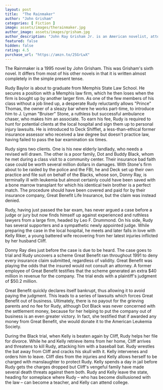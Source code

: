 ```yaml
---
layout: post
title:  "The Rainmaker"
author: "John Grisham"
categories: [ Fiction ]
image: assets/images/therainmaker.jpg
author_image: assets/images/grisham.jpg
author_description: "John Ray Grisham Jr. is an American novelist, attorney, politician, and activist, best known for his popular legal thrillers. His books have been translated into 42 languages and published worldwide."
featured: false
hidden: false
rating: 4.5
purchase_url: "https://amzn.to/2SGrLwX"
---
```

The Rainmaker is a 1995 novel by John Grisham. This was Grisham's sixth novel. It differs from most of his other novels in that it is written almost completely in the simple present tense.

Rudy Baylor is about to graduate from Memphis State Law School. He secures a position with a Memphis law firm, which he then loses when the firm is bought up by another larger firm. As one of the few members of his class without a job lined up, a desperate Rudy reluctantly allows "Prince" Thomas, the owner of a sleazy bar where he works part-time, to introduce him to J. Lyman "Bruiser" Stone, a ruthless but successful ambulance chaser, who makes him an associate. To earn his fee, Rudy is required to hunt for potential clients at the local hospital and sign them up to personal injury lawsuits. He is introduced to Deck Shifflet, a less-than-ethical former insurance assessor who received a law degree but doesn't practice law, having failed to pass the bar examination six times.

Rudy signs two clients. One is his new elderly landlady, who needs a revised will drawn. The other is a poor family, Dot and Buddy Black, whom he met during a class visit to a community center. Their insurance bad faith case could be worth several million dollars in damages. With Stone's firm about to be raided by the police and the FBI, he and Deck set up their own practice and file suit on behalf of the Blacks, whose son, Donny Ray, is terminally ill with leukemia but almost certainly could have been saved with a bone marrow transplant for which his identical twin brother is a perfect match. The procedure should have been covered and paid for by their insurance company, Great Benefit Life Insurance, but the claim was instead denied.

Rudy, having just passed the bar exam, has never argued a case before a judge or jury but now finds himself up against experienced and ruthless lawyers from a large firm, headed by Leo F. Drummond. On his side, Rudy has several supporters and a sympathetic newly appointed judge. While preparing the case in the local hospital, he meets and later falls in love with Kelly Riker, a young battered wife recovering from her latest injuries inflicted by her husband Cliff.

Donny Ray dies just before the case is due to be heard. The case goes to trial and Rudy uncovers a scheme Great Benefit ran throughout 1991 to deny every insurance claim submitted, regardless of validity. Great Benefit was playing the odds that the insured would not consult an attorney. A former employee of Great Benefit testifies that the scheme generated an extra $40 million in revenue for the company. The trial ends with a plaintiff's judgment of $50.2 million.

Great Benefit quickly declares itself bankrupt, thus allowing it to avoid paying the judgment. This leads to a series of lawsuits which forces Great Benefit out of business. Ultimately, there is no payout for the grieving parents and no fee for Rudy, although Dot Black was never concerned with the settlement money, because for her helping to put the company out of business is an even greater victory. In fact, she testified that if awarded any money from Great Benefit, she would donate it to the American Leukemia Society.

During the Black trial, when Kelly is beaten again by Cliff, Rudy helps her file for divorce. While he and Kelly retrieve items from her home, Cliff arrives and threatens to kill Rudy, attacking him with a baseball bat. Rudy wrestles the bat away from Cliff and cracks his skull with it. Kelly intervenes and orders him to leave. Cliff dies from the injuries and Kelly allows herself to be charged with manslaughter to protect Rudy. Kelly spends a day in jail before Rudy gets the charges dropped but Cliff's vengeful family have made several death threats against them both. Rudy and Kelly leave the state, heading for someplace where Rudy – who has become disillusioned with the law – can become a teacher, and Kelly can attend college.